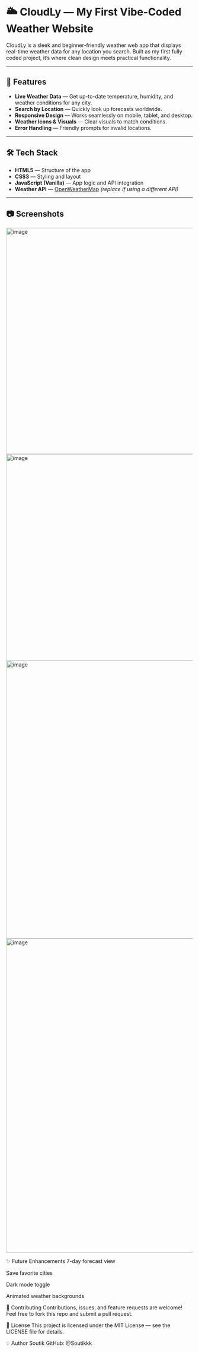 
# 🌥 CloudLy — My First Vibe-Coded Weather Website

CloudLy is a sleek and beginner-friendly weather web app that displays real-time weather data for any location you search. Built as my first fully coded project, it’s where clean design meets practical functionality.

---

## 🚀 Features

- **Live Weather Data** — Get up-to-date temperature, humidity, and weather conditions for any city.
- **Search by Location** — Quickly look up forecasts worldwide.
- **Responsive Design** — Works seamlessly on mobile, tablet, and desktop.
- **Weather Icons & Visuals** — Clear visuals to match conditions.
- **Error Handling** — Friendly prompts for invalid locations.

---

## 🛠 Tech Stack

- **HTML5** — Structure of the app
- **CSS3** — Styling and layout
- **JavaScript (Vanilla)** — App logic and API integration
- **Weather API** — [OpenWeatherMap](https://openweathermap.org/api) *(replace if using a different API)*

---

## 📷 Screenshots

<img width="1874" height="610" alt="image" src="https://github.com/user-attachments/assets/16ed3576-e3ce-42ac-88f1-daf3e0fe3305" />
<img width="1887" height="557" alt="image" src="https://github.com/user-attachments/assets/93e3209c-3fa8-433e-b227-dd4ede234b48" />
<img width="1911" height="749" alt="image" src="https://github.com/user-attachments/assets/93145334-c0af-4f6d-aa30-849c2a21f54f" />
<img width="1863" height="847" alt="image" src="https://github.com/user-attachments/assets/f94d8329-b0b5-43fc-ab3e-cd90387d8921" />






✨ Future Enhancements
7-day forecast view

Save favorite cities

Dark mode toggle

Animated weather backgrounds

🤝 Contributing
Contributions, issues, and feature requests are welcome! Feel free to fork this repo and submit a pull request.

📄 License
This project is licensed under the MIT License — see the LICENSE file for details.

💡 Author
Soutik GitHub: @Soutikkk

